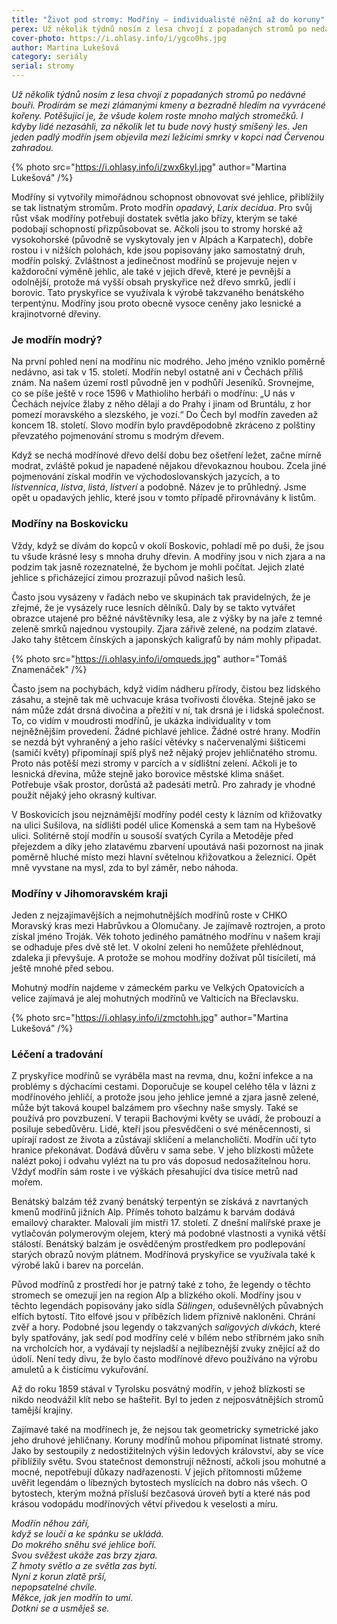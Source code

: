```yaml
---
title: "Život pod stromy: Modříny – individualisté něžní až do koruny"
perex: Už několik týdnů nosím z lesa chvojí z popadaných stromů po nedávné bouři. Prodírám se mezi zlámanými kmeny a bezradně hledím na vyvrácené kořeny. Potěšující je, že všude kolem roste mnoho malých stromečků.
cover-photo: https://i.ohlasy.info/i/ygco0hs.jpg
author: Martina Lukešová
category: seriály
serial: stromy
---
```


*Už několik týdnů nosím z lesa chvojí z popadaných stromů po nedávné bouři. Prodírám se mezi zlámanými kmeny a bezradně hledím na vyvrácené kořeny. Potěšující je, že všude kolem roste mnoho malých stromečků. I kdyby lidé nezasáhli, za několik let tu bude nový hustý smíšený les. Jen jeden padlý modřín jsem objevila mezi ležícími smrky v kopci nad Červenou zahradou.*

{% photo src="https://i.ohlasy.info/i/zwx6kyl.jpg" author="Martina Lukešová" /%}

Modříny si vytvořily mimořádnou schopnost obnovovat své jehlice, přiblížily se tak listnatým stromům. Proto modřín *opadavý*, *Larix decidua*. Pro svůj růst však modříny potřebují dostatek světla jako břízy, kterým se také podobají schopností přizpůsobovat se. Ačkoli jsou to stromy horské až vysokohorské (původně se vyskytovaly jen v Alpách a Karpatech), dobře rostou i v nižších polohách, kde jsou popisovány jako samostatný druh, modřín polský. Zvláštnost a jedinečnost modřínů se projevuje nejen v každoroční výměně jehlic, ale také v jejich dřevě, které je pevnější a odolnější, protože má vyšší obsah pryskyřice než dřevo smrků, jedlí i borovic. Tato pryskyřice se využívala k výrobě takzvaného benátského terpentýnu. Modříny jsou proto obecně vysoce ceněny jako lesnické a krajinotvorné dřeviny. 

### Je modřín modrý?

Na první pohled není na modřínu nic modrého. Jeho jméno vzniklo poměrně nedávno, asi tak v 15. století. Modřín nebyl ostatně ani v Čechách příliš znám. Na našem území rostl původně jen v podhůří Jeseníků. Srovnejme, co se píše ještě v roce 1596 v Mathioliho herbáři o modřínu: „U nás v Čechách nejvíce žlaby z něho dělají a do Prahy i jinam od Bruntálu, z hor pomezí moravského a slezského, je vozí.“ Do Čech byl modřín zaveden až koncem 18. století.  Slovo modřín bylo pravděpodobně zkráceno z polštiny převzatého pojmenování stromu s modrým dřevem.

Když se nechá modřínové dřevo delší dobu bez ošetření ležet, začne mírně modrat, zvláště pokud je napadené nějakou dřevokaznou houbou. Zcela jiné pojmenování získal modřín ve východoslovanských jazycích, a to *lístvennica*, *lístva*, *listá*, *lístverí* a podobně. Název je to průhledný. Jsme opět u opadavých jehlic, které jsou v tomto případě přirovnávány k listům.

### Modříny na Boskovicku

Vždy, když se dívám do kopců v okolí Boskovic, pohladí mě po duši, že jsou tu všude krásné lesy s mnoha druhy dřevin. A modříny jsou v nich zjara a na podzim tak jasně rozeznatelné, že bychom je mohli počítat. Jejich zlaté jehlice s přicházející zimou prozrazují původ našich lesů.

Často jsou vysázeny v řadách nebo ve skupinách tak pravidelných, že je zřejmé, že je vysázely ruce lesních dělníků. Daly by se takto vytvářet obrazce utajené pro běžné návštěvníky lesa, ale z výšky by na jaře z temné zeleně smrků najednou vystoupily. Zjara zářivě zelené, na podzim zlatavé. Jako tahy štětcem čínských a japonských kaligrafů by nám mohly připadat.

{% photo src="https://i.ohlasy.info/i/omqueds.jpg" author="Tomáš Znamenáček" /%}

Často jsem na pochybách, když vidím nádheru přírody, čistou bez lidského zásahu, a stejně tak mě uchvacuje krása tvořivosti člověka. Stejně jako se nám může zdát drsná divočina a přežití v ní, tak drsná je i lidská společnost. To, co vidím v moudrosti modřínů, je ukázka individuality v tom nejněžnějším provedení. Žádné pichlavé jehlice. Žádné ostré hrany. Modřín se nezdá být vyhraněný a jeho rašící větévky s načervenalými šišticemi (samičí květy) připomínají spíš plyš než nějaký projev jehličnatého stromu. Proto nás potěší mezi stromy v parcích a v sídlištní zelení. Ačkoli je to lesnická dřevina, může stejně jako borovice městské klima snášet. Potřebuje však prostor, dorůstá až padesáti metrů. Pro zahrady je vhodné použít nějaký jeho okrasný kultivar.

V Boskovicích jsou nejznámější modříny podél cesty k lázním od křižovatky na ulici Sušilova, na sídlišti podél ulice Komenská a sem tam na Hybešově ulici. Solitérně stojí modřín u sousoší svatých Cyrila a Metoděje před přejezdem a díky jeho zlatavému zbarvení upoutává naši pozornost na jinak poměrně hluché místo mezi hlavní světelnou křižovatkou a železnicí. Opět mně vyvstane na mysl, zda to byl záměr, nebo náhoda. 

### Modříny v Jihomoravském kraji

Jeden z nejzajímavějších a nejmohutnějších modřínů roste v CHKO Moravský kras mezi Habrůvkou a Olomučany. Je zajímavě roztrojen, a proto získal jméno Troják. Věk tohoto jediného památného modřínu v našem kraji se odhaduje přes dvě stě let. V okolní zeleni ho nemůžete přehlédnout, zdaleka ji převyšuje. A protože se mohou modříny dožívat půl tisíciletí, má ještě mnohé před sebou. 

Mohutný modřín najdeme v zámeckém parku ve Velkých Opatovicích a velice zajímavá je alej mohutných modřínů ve Valticích na Břeclavsku.

{% photo src="https://i.ohlasy.info/i/zmctohh.jpg" author="Martina Lukešová" /%}

### Léčení a tradování

Z pryskyřice modřínů se vyráběla mast na revma, dnu, kožní infekce a na problémy s dýchacími cestami. Doporučuje se koupel celého těla v lázni z modřínového jehličí, a protože jsou jeho jehlice jemné a zjara jasně zelené, může být taková koupel balzámem pro všechny naše smysly. Také se používá pro povzbuzení. V terapii Bachovými květy se uvádí, že probouzí a posiluje sebedůvěru. Lidé, kteří jsou přesvědčeni o své méněcennosti, si upírají radost ze života a zůstávají sklíčení a melancholičtí. Modřín učí tyto hranice překonávat. Dodává důvěru v sama sebe. V jeho blízkosti můžete nalézt pokoj i odvahu vylézt na tu pro vás doposud nedosažitelnou horu. Vždyť modřín sám roste i ve výškách přesahující dva tisíce metrů nad mořem. 

Benátský balzám též zvaný benátský terpentýn se získává z navrtaných kmenů modřínů jižních Alp. Příměs tohoto balzámu k barvám dodává emailový charakter. Malovali jím mistři 17. století. Z dnešní malířské praxe je vytlačován polymerovým olejem, který má podobné vlastnosti a vyniká větší stálostí. Benátský balzám je osvědčeným prostředkem pro podlepování starých obrazů novým plátnem. Modřínová pryskyřice se využívala také k výrobě laků i barev na porcelán.

Původ modřínů z prostředí hor je patrný také z toho, že legendy o těchto stromech se omezují jen na region Alp a blízkého okolí. Modříny jsou v těchto legendách popisovány jako sídla *Sälingen*, oduševnělých půvabných elfích bytostí. Tito elfové jsou v příbězích lidem příznivě nakloněni. Chrání zvěř a hory. Podobné jsou legendy o takzvaných *saligových dívkách*, které byly spatřovány, jak sedí pod modříny celé v bílém nebo stříbrném jako sníh na vrcholcích hor, a vydávají ty nejsladší a nejlíbeznější zvuky znějící až do údolí. Není tedy divu, že bylo často modřínové dřevo používáno na výrobu amuletů a k čistícímu vykuřování. 

Až do roku 1859 stával v Tyrolsku posvátný modřín, v jehož blízkosti se nikdo neodvážil klít nebo se hašteřit. Byl to jeden z nejposvátnějších stromů tamější krajiny. 

Zajímavé také na modřínech je, že nejsou tak geometricky symetrické jako jeho druhové jehličnany. Koruny modřínů mohou připomínat listnaté stromy. Jako by sestoupily z nedostižitelných výšin ledových království, aby se více přiblížily světu. Svou statečnost demonstrují něžností, ačkoli jsou mohutné a mocné, nepotřebují důkazy nadřazenosti. V jejich přítomnosti můžeme uvěřit legendám o líbezných bytostech myslících na dobro nás všech. O bytostech, kterým možná přísluší bezčasová úroveň bytí a které nás pod krásou vodopádu modřínových větví přivedou k veselosti a míru. 

*Modřín něhou září,*  
*když se loučí a ke spánku se ukládá.*  
*Do mokrého sněhu své jehlice boří.*  
*Svou svěžest ukáže zas brzy zjara.*  
*Z hmoty světlo a ze světla zas bytí.*  
*Nyní z korun zlatě prší,*  
*nepopsatelné chvíle.*  
*Měkce, jak jen modřín to umí.*  
*Dotkni se a usměješ se.*
